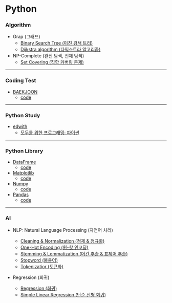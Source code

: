 # Python
### Algorithm
+ Grap (그래프)
  + [Binary Search Tree (이진 검색 트리)](https://github.com/jysaa5/VioletCheese_Study_Python/tree/master/Algorithm/BinaryTree)
  + [Dijkstra algorithm (다익스트라 알고리즘)](https://github.com/jysaa5/Violet_Study_Python/blob/master/Algorithm/Graph/Dijkstra%20algorithm.py)
+ NP-Complete (완전 탐색, 전체 탐색)
  + [Set Covering (집합 커버링 문제)](https://github.com/jysaa5/Violet_Study_Python/blob/master/Algorithm/NP_Complete/Set_Covering.py)

--------------------------
### Coding Test
+ [BAEKJOON](https://www.acmicpc.net/)
  + [code](https://github.com/jysaa5/Violet_Study_Python/tree/master/BaekJoo_Ex) 
--------------------------
### Python Study
+ [edwith](https://www.edwith.org/)
  + [모두를 위한 프로그래밍: 파이썬](https://github.com/jysaa5/VioletCheese_Study_Python/tree/master/Edwith/Programming_for_everyone)

--------------------------
### Python Library
+ [DataFrame](https://pandas.pydata.org/pandas-docs/stable/reference/frame.html)
  + [code](https://github.com/jysaa5/Violet_Study_Python/tree/master/AI/DataFrame)
+ [Matplotlib](https://matplotlib.org/)
  + [code](https://github.com/jysaa5/Violet_Study_Python/tree/master/AI/Matplotlib)
+ [Numpy](https://numpy.org/)
  + [code](https://github.com/jysaa5/Violet_Study_Python/tree/master/AI/Numpy)
+ [Pandas](https://pandas.pydata.org/)
  + [code](https://github.com/jysaa5/Violet_Study_Python/tree/master/AI/Pandas)

--------------------------
### AI
+ NLP: Natural Language Processing (자연어 처리)
  + [Cleaning & Normalization (정제 & 정규화)](https://github.com/jysaa5/Violet_Study_Python/tree/master/AI/NLP/Cleaning_Normalization)
  + [One-Hot Encoding (원-핫 인코딩)](https://github.com/jysaa5/VioletCheese_Study_Python/tree/master/AI/One_Hot_Encoding)
  + [Stemming & Lemmatization (어간 추출 & 표제어 추출)](https://github.com/jysaa5/Violet_Study_Python/tree/master/AI/NLP/Stemming_Lemmatization)
  + [Stopword (불용어)](https://github.com/jysaa5/Violet_Study_Python/tree/master/AI/NLP/Stopword)
  + [Tokenizatior (토큰화)](https://github.com/jysaa5/Violet_Study_Python/tree/master/AI/NLP/Tokenizatior)

+ Regression (회귀)
  + [Regression (회귀)](https://github.com/jysaa5/Violet_Study_Python/blob/master/AI/Regression/Regression.py) 
  + [Simple Linear Regression (단순 선형 회귀)](https://github.com/jysaa5/Violet_Study_Python/blob/master/AI/Regression/Simple_Linear_Regression.py)
